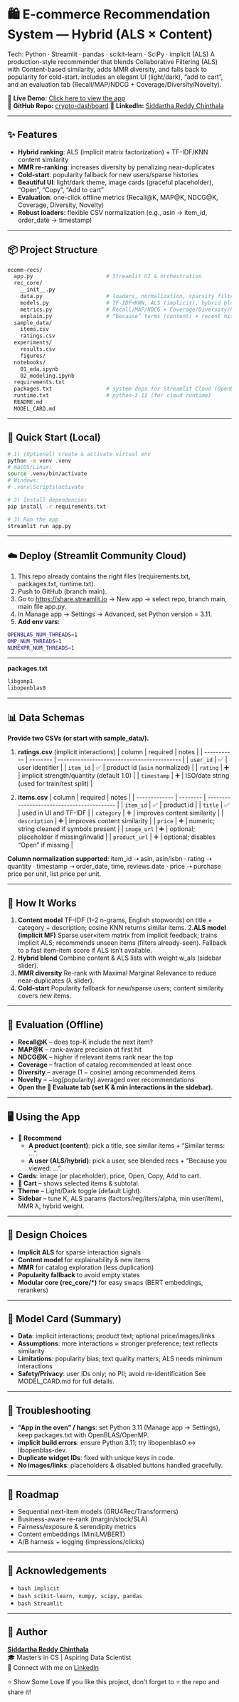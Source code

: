 # 🛍️ E-commerce Recommendation System — Hybrid (ALS × Content)
Tech: Python · Streamlit · pandas · scikit-learn · SciPy · implicit (ALS)
A production-style recommender that blends Collaborative Filtering (ALS) with Content-based similarity, adds MMR diversity, and falls back to popularity for cold-start. Includes an elegant UI (light/dark), “add to cart”, and an evaluation tab (Recall/MAP/NDCG + Coverage/Diversity/Novelty).

🚀 **Live Demo:** [Click here to view the app](https://chbazwgidrxkwkxkno7dmj.streamlit.app)  
📂 **GitHub Repo:** [crypto-dashboard]([https://github.com/SIDDARTHAREDDY8/](https://github.com/SIDDARTHAREDDY8/-E-commerce-Recommendation-System))  
💼 **LinkedIn:** [Siddartha Reddy Chinthala](https://www.linkedin.com/in/siddarthareddy9)

---

## ✨ Features

- **Hybrid ranking**: ALS (implicit matrix factorization) + TF-IDF/KNN content similarity
- **MMR re-ranking**: increases diversity by penalizing near-duplicates
- **Cold-start**: popularity fallback for new users/sparse histories
- **Beautiful UI**: light/dark theme, image cards (graceful placeholder), “Open”, “Copy”, “Add to cart”
- **Evaluation**: one-click offline metrics (Recall@K, MAP@K, NDCG@K, Coverage, Diversity, Novelty)
- **Robust loaders**: flexible CSV normalization (e.g., asin → item_id, order_date → timestamp)

---

## 📦 Project Structure

```bash
ecomm-recs/
  app.py                       # Streamlit UI & orchestration
  rec_core/
    __init__.py
    data.py                    # loaders, normalization, sparsity filters, URL checks
    models.py                  # TF-IDF+KNN, ALS (implicit), hybrid blend, MMR
    metrics.py                 # Recall/MAP/NDCG + Coverage/Diversity/Novelty
    explain.py                 # “because” terms (content) + recent history (ALS)
  sample_data/
    items.csv
    ratings.csv
  experiments/
    results.csv
    figures/
  notebooks/
    01_eda.ipynb
    02_modeling.ipynb
  requirements.txt
  packages.txt                 # system deps for Streamlit Cloud (OpenBLAS/OpenMP)
  runtime.txt                  # python-3.11 (for cloud runtime)
  README.md
  MODEL_CARD.md
```

---

## 🔧 Quick Start (Local)

```bash
# 1) (Optional) create & activate virtual env
python -m venv .venv
# macOS/Linux:
source .venv/bin/activate
# Windows:
# .venv\Scripts\activate

# 2) Install dependencies
pip install -r requirements.txt

# 3) Run the app
streamlit run app.py
```

---

## ☁️ Deploy (Streamlit Community Cloud)
1. This repo already contains the right files (requirements.txt, packages.txt, runtime.txt).
2. Push to GitHub (branch main).
3. Go to https://share.streamlit.io → New app → select repo, branch main, main file app.py.
4. In Manage app → Settings → Advanced, set Python version = 3.11.
5. **Add env vars**:
```bash
OPENBLAS_NUM_THREADS=1
OMP_NUM_THREADS=1
NUMEXPR_NUM_THREADS=1
```

---

**packages.txt**
```bash
libgomp1
libopenblas0
```

---

## 📊 Data Schemas

**Provide two CSVs (or start with sample_data/).**
1. **ratings.csv** (implicit interactions)
   | column      | required | notes                                       |
| ----------- | -------- | ------------------------------------------- |
| `user_id`   | ✅        | user identifier                             |
| `item_id`   | ✅        | product id (`asin` normalized)              |
| `rating`    | ➕        | implicit strength/quantity (default 1.0)    |
| `timestamp` | ➕        | ISO/date string (used for train/test split) |

2. **items.csv**
   | column        | required | notes                                      |
| ------------- | -------- | ------------------------------------------ |
| `item_id`     | ✅        | product id                                 |
| `title`       | ✅        | used in UI and TF-IDF                      |
| `category`    | ➕        | improves content similarity                |
| `description` | ➕        | improves content similarity                |
| `price`       | ➕        | numeric; string cleaned if symbols present |
| `image_url`   | ➕        | optional; placeholder if missing/invalid   |
| `product_url` | ➕        | optional; disables “Open” if missing       |

**Column normalization supported**:
item_id ⇢ asin, asin/isbn · rating ⇢ quantity · timestamp ⇢ order_date, time, reviews.date · price ⇢ purchase price per unit, list price per unit.

---

## 🧠 How It Works

1. **Content model**
TF-IDF (1–2 n-grams, English stopwords) on title + category + description; cosine KNN returns similar items.
2.**ALS model (implicit MF)**
Sparse user×item matrix from implicit feedback; trains implicit ALS; recommends unseen items (filters already-seen). Fallback to a fast item-item score if ALS isn’t available.
3. **Hybrid blend**
Combine content & ALS lists with weight w_als (sidebar slider).
4. **MMR diversity**
Re-rank with Maximal Marginal Relevance to reduce near-duplicates (λ slider).
5. **Cold-start**
Popularity fallback for new/sparse users; content similarity covers new items.

---
## 🧪 Evaluation (Offline)
- **Recall@K** – does top-K include the next item?
- **MAP@K** – rank-aware precision at first hit
- **NDCG@K** – higher if relevant items rank near the top
- **Coverage** – fraction of catalog recommended at least once
- **Diversity** – average (1 − cosine) among recommended items
- **Novelty** – −log(popularity) averaged over recommendations
- **Open the 🧪 Evaluate tab (set K & min interactions in the sidebar).**

---

## 🖥️ Using the App
- **🔎 Recommend**
  - **A product (content)**: pick a title, see similar items + “Similar terms: …”.
  - **A user (ALS/hybrid)**: pick a user, see blended recs + “Because you viewed: …”.
- **Cards**: image (or placeholder), price, Open, Copy, Add to cart.
- **🛒 Cart** – shows selected items & subtotal.
- **Theme** – Light/Dark toggle (default Light).
- **Sidebar** – tune K, ALS params (factors/reg/iters/alpha, min user/item), MMR λ, hybrid weight.

---

## 🧩 Design Choices
- **Implicit ALS** for sparse interaction signals
- **Content model** for explainability & new items
- **MMR** for catalog exploration (less duplication)
- **Popularity fallback** to avoid empty states
- **Modular core (rec_core/*)** for easy swaps (BERT embeddings, rerankers)

---

## 🧾 Model Card (Summary)
- **Data**: implicit interactions; product text; optional price/images/links
- **Assumptions**: more interactions ≈ stronger preference; text reflects similarity
- **Limitations**: popularity bias; text quality matters; ALS needs minimum interactions
- **Safety/Privacy**: user IDs only; no PII; avoid re-identification
See MODEL_CARD.md for full details.

---

## 🐛 Troubleshooting
- **“App in the oven” / hangs**: set Python 3.11 (Manage app → Settings), keep packages.txt with OpenBLAS/OpenMP.
- **implicit build errors**: ensure Python 3.11; try libopenblas0 ↔ libopenblas-dev.
- **Duplicate widget IDs**: fixed with unique keys in code.
- **No images/links**: placeholders & disabled buttons handled gracefully.

---

## 🧭 Roadmap
- Sequential next-item models (GRU4Rec/Transformers)
- Business-aware re-rank (margin/stock/SLA)
- Fairness/exposure & serendipity metrics
- Content embeddings (MiniLM/BERT)
- A/B harness + logging (impressions/clicks)

---

## 🙌 Acknowledgements
- ```bash implicit ```
- ```bash scikit-learn, numpy, scipy, pandas ```
- ```bash Streamlit ```

---

## 👤 Author

**[Siddartha Reddy Chinthala](https://www.linkedin.com/in/siddarthareddy9)**  
🎓 Master’s in CS | Aspiring Data Scientist  
🔗 Connect with me on [LinkedIn](https://www.linkedin.com/in/siddarthareddy9)

⭐️ Show Some Love
If you like this project, don’t forget to ⭐️ the repo and share it!


